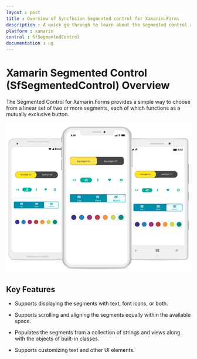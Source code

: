 ```yaml
---
layout : post
title : Overview of Syncfusion Segmented control for Xamarin.Forms
description : A quick go through to learn about the Segmented control and the key features available in it.
platform : xamarin
control : SfSegmentedControl
documentation : ug
---
```


# Xamarin Segmented Control (SfSegmentedControl) Overview

The Segmented Control for Xamarin.Forms provides a simple way to choose from a linear set of two or more segments, each of which functions as a mutually exclusive button.

![Segmented control overview](images/overview/Xamarin_Forms_Overview.png)

## Key Features

* Supports displaying the segments with text, font icons, or both.

* Supports scrolling and aligning the segments equally within the available space.

* Populates the segments from a collection of strings and views along with the objects of built-in classes.

* Supports customizing text and other UI elements.